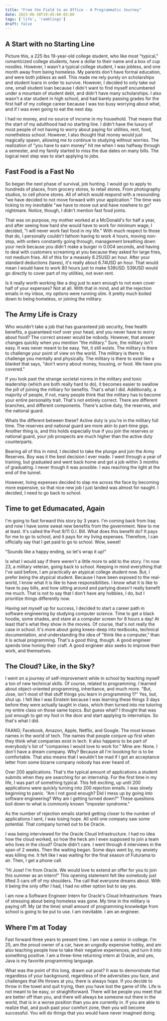 ```yaml
---
title: "From the Field to an Office - A Programmatic Journey"
date: 2023-06-30T19:45:08-05:00
tags: ['life', 'ramblings']
draft: false 
---
```

## A Start with no Starting Line
Picture this, a 225 lbs 19-year-old college student, who like most "typical," romanticized college students, have a dollar to their name and a box of cup noodles. However, I wasn't a typical college student, I was jobless, and one month away from being homeless. My parents don't have formal education, and were both jobless as well. This made me rely purely on scholarships and student loans in order to survive. However, I decided to only take out one, small student loan because I didn't want to find myself encumbered under a mountain of student debt, and didn't have many scholarships. I also wasn't a star student in high school, and had barely passing grades for the first half of my college career because I was too busy worrying about what, and if I was even going to eat the next day.

I had no money, and no source of income in my household. That means that the start of my adulthood had no starting line. I didn't have the luxury of most people of not having to worry about paying for utilities, rent, food, nonetheless school. However, I also thought that money would just magically spawn, allowing me to continue to studying without worries. The realization of "you have to earn money" hit me when I was halfway through a semester, and my family started to miss the due dates on many bills. The logical next step was to start applying to jobs.

## Fast Food is a Fast No
So began the next phase of survival, job hunting. I would go to apply to hundreds of places, from grocery stores, to retail stores. From photography studios, to cell phone stores. All of which would respond with a resounding "we have decided to not move forward with your application." The time was ticking to my inevitable "we have to move out and have nowhere to go" nightmare. Notice, though, I didn't mention fast food joints. 

That was on purpose, my mother worked at a McDonald's for half a year, and after seeing how hard she would have to work for minimum wage, I decided, "I will never work fast food in my life." With much respect to those that do, I personally couldn't fathom having to work 4 hours, moving non-stop, with orders constantly going through, management breathing down your neck because you didn't make a burger in 0.004 seconds, and having to deal with customers screaming at you because they asked for large fries, not medium fries. All of this for a measely 8.25USD an hour. After your standard deductions (taxes), it's really about 6.74USD an hour. That would mean I would have to work 80 hours just to make 539USD. 539USD would go directly to cover part of my utilities, not even rent.

Is it really worth working like a dog just to earn enough to not even cover half of your expenses? Not at all. With that in mind, and all the rejection emails in my inbox, my options were running slim. It pretty much boiled down to being homeless, or joining the military.

## The Army Life is Crazy
Who wouldn't take a job that has guaranteed job security, free health benefits, a guaranteed roof over your head, and you never have to worry about food? The correct answer would be nobody. However, that answer changes quickly when you mention "the military." Sure, the military isn't easy. It was never meant to be easy. Yet, it still exists. The military is there to challenge your point of view on the world. The military is there to challenge you mentally and physically. The military is there to exist like a blanket that says, "don't worry about money, housing, or food. We have you covered."

If you look past the strange societal norms in the military and toxic leadership (which are both really hard to do), it becomes easier to swallow the pill of joining the miltiary for benefits. That's what I did. Additionally, a majority of people, if not, many people think that the military has to become your entire personality trait. That's not entirely correct. There are different branches, and different components. There's active duty, the reserves, and the national guard.

Whats the different between these? Active duty is you're in the military full time. The reserves and national guard are more akin to part-time gigs. Another thing is, and this holds especially true if you join the reserves or national guard, your job prospects are much higher than the active duty counterparts.

Bearing all of this in mind, I decided to take the plunge and join the Army Reserves. Boy was it the best decision I ever made. I went through a year of training, but graduated and went back home and got a job within 3 months of graduating. I never though it was possible. I was reaching the light at the end of the tunnel.

However, living expenses decided to slap me across the face by becoming more expensive, so that nice new job I just landed was almost for naught. I decided, I need to go back to school.

## Time to get Edumacated, Again
I'm going to fast forward this story by 3 years. I'm coming back from Iraq and now I have some sweat new benefits from the government. New to me at least. It's called the Post 9/11 G.I. Bill. What does this benefit do? It pays for me to go to school, and it pays for my living expenses. Therefore, I can officially say that I get paid to go to school. Wow, sweet!

"Sounds like a happy ending, so let's wrap it up!"

Is what I would say if there weren't a little more to add to the story. I'm now 23, a military veteran, going back to school. Keeping in mind everything that I've said before, I am practically an atypical college student now. But, I prefer being the atypical student. Because I have been exposed to the real-world, I know what it is like to have responsibilities. I know what it is like to have to pay bills, and how sitting around and partying doesn't really benefit me much. That is not to say that I don't have any hobbies, I do, but I prioritize things differently now.

Having set myself up for success, I decided to start a career path in software engineering by studying computer science. Time to get a black hoodie, some shades, and stare at a computer screen for 8 hours a day! At least that's what they show in the movies. Of course, that's not really the case in school. It's more about going knees-deep into textbooks, technical documentation, and understanding the idea of "think like a computer," than it is actual programming. That's a good thing, though. A good engineer spends time honing their craft. A good engineer also seeks to improve their work, and themselves.

## The Cloud? Like, in the Sky?
I went on a journey of self-improvement while in school by teaching myself a ton of new technical skills. Of course, related to programming. I learned about object-oriented programming, inheritance, and much more. "But, Jose, isn't most of that stuff things you learn in programming 1?" Yes, but, shut up. I felt like I was Einstein because I was learning these things 3 days before they were actually taught in class, which then turned into me tutoring my entire class on those same topics. But guess what? I thought that was just enough to get my foot in the door and start applying to internships. So that's what I did.

FAANG; Facebook, Amazon, Apple, Netflix, and Google. The most known names in the world of tech. The names that people conjure up first when they think what companies exist in tech. It also happens to be part of everybody's list of "companies I would love to work for." Mine are: None. I don't have a dream company. Why? Because all I'm loooking for is to be comfortable. That also means that I wouldn't be mad if I got an acceptance letter from some bizarre company nobody has ever heard of.

Over 200 applications. That's the typical amount of applications a student submits when they are searching for an internship. For the first time in my life, I was part of something typical. This felt exciting, up until 200 applications were quickly turning into 200 rejection emails. I was slowly beginning to panic. "Am I not good enough? Did I mess up by going into software engineering? Why am I getting turned down?" These questions boil down to what is commonly known "imposter syndrome."

As the number of rejection emails started getting closer to the number of applications I sent, I was losing hope. All until one company saw some potential. That company turned out to be Oracle.

I was being interviewed for the Oracle Cloud Infrastructure. I had no idea how the cloud worked, so how the heck am I even supposed to join a team who lives in the cloud? Oracle didn't care. I went through 4 interviews in the span of 2 weeks. Then the waiting began. Some days went by, my anxiety was killing me. It felt like I was waiting for the final season of Futurama to air. Then, I get a phone call.

"Hi Jose! I'm <redacted> from Oracle. We would love to extend an offer for you to join this summer as an intern!" This opening statement felt like somebody just lifted 3 cars off of my shoulders. The call that everyone dreams about. With it being the only offer I had, I had no other option but to say yes.

I am now a Software Engineer Intern for Oracle's Cloud Infrastructure. Years of stressing about being homeless was gone. My time in the military is paying off. My (at the time) small amount of programming knowledge from school is going to be put to use. I am inevitable. I am an engineer.

## Where I'm at Today
Fast forward three years to present time. I am now a senior in college. I'm 25, am the proud owner of a car, have an ungodly expensive hobby, and am also teaching people how to take their negative experiences, and turn it into something positive. I am a three-time returning intern at Oracle, and yes, Java is my favorite programming language.

What was the point of this long, drawn out post? It was to demonstrate that regardless of your background, regardless of the adversities you face, and challenges that life throws at you, there is always hope. If you decide to throw in the towel and quit trying, then you have lost the game of life. Life is not meant to be easy, or straightforward. There will be people you meet that are better off than you, and there will always be someone out there in the world, that is in a worse position than you are currently in. If you are able to realize that, and push past your comfort zone, then you will become successful. You will do things that you would have never imagined doing.
